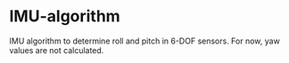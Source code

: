 # IMU-algorithm
IMU algorithm to determine roll and pitch in 6-DOF sensors. For now, yaw values are not calculated.
